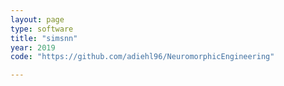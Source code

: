 ```yaml
---
layout: page
type: software
title: "simsnn"
year: 2019
code: "https://github.com/adiehl96/NeuromorphicEngineering"

---
```

